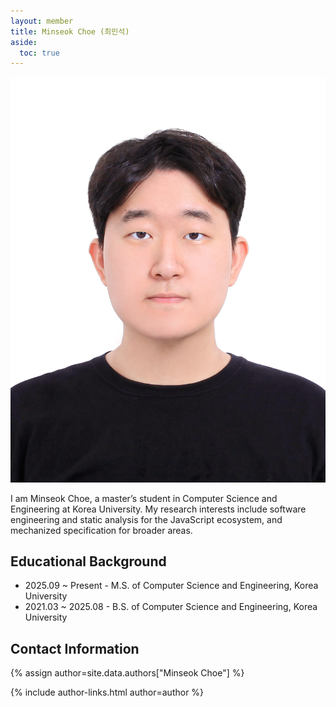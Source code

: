 ```yaml
---
layout: member
title: Minseok Choe (최민석)
aside:
  toc: true
---
```


<img src="/assets/images/members/minseok.choe.jpg" class="profile-img">

I am Minseok Choe, a master’s student in Computer Science and Engineering at Korea University. My research interests include software engineering and static analysis for the JavaScript ecosystem, and mechanized specification for broader areas.

<div style="clear: right;"></div>

## Educational Background
- 2025.09 ~ Present - M.S. of Computer Science and Engineering, Korea University
- 2021.03 ~ 2025.08 - B.S. of Computer Science and Engineering, Korea University

## Contact Information
{% assign author=site.data.authors["Minseok Choe"] %}
<div>{% include author-links.html author=author %}</div>
